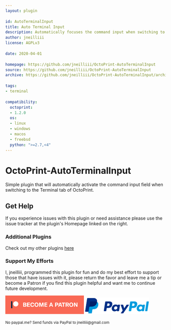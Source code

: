 ```yaml
---
layout: plugin

id: AutoTerminalInput
title: Auto Terminal Input
description: Automatically focuses the command input when switching to the Terminal tab in OctoPrint.
author: jneilliii
license: AGPLv3

date: 2020-04-01

homepage: https://github.com/jneilliii/OctoPrint-AutoTerminalInput
source: https://github.com/jneilliii/OctoPrint-AutoTerminalInput
archive: https://github.com/jneilliii/OctoPrint-AutoTerminalInput/archive/master.zip

tags:
- terminal

compatibility:
  octoprint:
  - 1.2.0
  os:
  - linux
  - windows
  - macos
  - freebsd
  python: ">=2.7,<4"
---
```


# OctoPrint-AutoTerminalInput

Simple plugin that will automatically activate the command input field when switching to the Terminal tab of OctoPrint.

## Get Help

If you experience issues with this plugin or need assistance please use the issue tracker at the plugin's Homepage linked on the right.

### Additional Plugins

Check out my other plugins [here](https://plugins.octoprint.org/by_author/#jneilliii)

### Support My Efforts
I, jneilliii, programmed this plugin for fun and do my best effort to support those that have issues with it, please return the favor and leave me a tip or become a Patron if you find this plugin helpful and want me to continue future development.

[![Patreon](/assets/img/plugins/AutoTerminalInput/patreon-with-text-new.png)](https://www.patreon.com/jneilliii) [![paypal](/assets/img/plugins/AutoTerminalInput/paypal-with-text.png)](https://paypal.me/jneilliii)

<small>No paypal.me? Send funds via PayPal to jneilliii&#64;gmail&#46;com</small>
